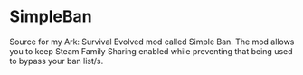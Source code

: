 # SimpleBan
 Source for my Ark: Survival Evolved mod called Simple Ban. The mod allows you to keep Steam Family Sharing enabled while preventing that being used to bypass your ban list/s.

